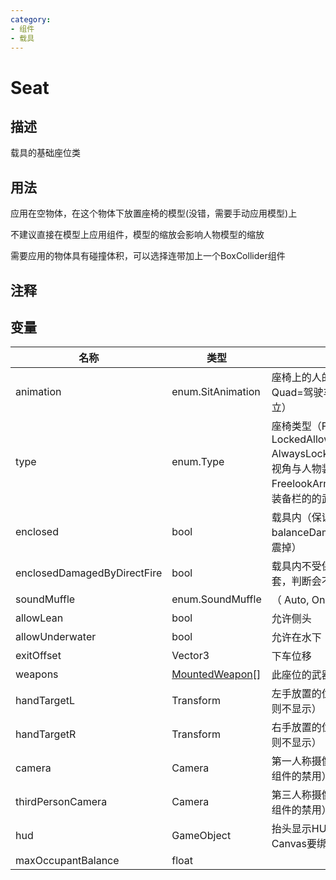 ```yaml
---
category: 
- 组件
- 载具
---
```

# Seat

## 描述

载具的基础座位类

## 用法

应用在空物体，在这个物体下放置座椅的模型(没错，需要手动应用模型)上

不建议直接在模型上应用组件，模型的缩放会影响人物模型的缩放

需要应用的物体具有碰撞体积，可以选择连带加上一个BoxCollider组件

## 注释

## 变量
| 名称 | 类型 | 描述 |
| ----------- | ----------- | ----------- |
| animation | enum.SitAnimation | 座椅上的人的动作（Chair=坐下, Quad=驾驶车辆, Standing=站立） |
| type | enum.Type | 座椅类型（FreelookUnarmed, LockedAllowFreelookUnarmed, AlwaysLockedUnarmed=锁定视角与人物装备栏的的武器, FreelookArmed=允许使用人物装备栏的的武器） |
| enclosed | bool | 载具内（保证人物不受balanceDamage的伤害从座位上震掉） |
| enclosedDamagedByDirectFire | bool | 载具内不受保护（与enclosed配套，判断会不会造成溅射伤害） |
| soundMuffle | enum.SoundMuffle | （ Auto, On, Off ） |
| allowLean | bool | 允许侧头 |
| allowUnderwater | bool | 允许在水下 |
| exitOffset | Vector3 | 下车位移 |
| weapons | [MountedWeapon](./MountedWeapon.md)[] | 此座位的武器 |
| handTargetL | Transform | 左手放置的位置（空物体。留空则不显示） |
| handTargetR | Transform | 右手放置的位置（空物体。留空则不显示） |
| camera | Camera | 第一人称摄像机（需保持Camera组件的禁用） |
| thirdPersonCamera | Camera | 第三人称摄像机（需保持Camera组件的禁用） |
| hud | GameObject | 抬头显示HUB（此HUB的Canvas要绑定相机） |
| maxOccupantBalance | float |  |
